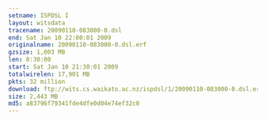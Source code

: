 ```yaml
---
setname: ISPDSL I
layout: witsdata
tracename: 20090110-083000-0.dsl
end: Sat Jan 10 22:00:01 2009
originalname: 20090110-083000-0.dsl.erf
gzsize: 1,003 MB
len: 0:30:00
start: Sat Jan 10 21:30:01 2009
totalwirelen: 17,901 MB
pkts: 32 million
download: ftp://wits.cs.waikato.ac.nz/ispdsl/1/20090110-083000-0.dsl.erf.gz
size: 2,443 MB
md5: a83796f79341fde4dfe0d04e74ef32c0
---
```

